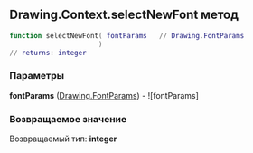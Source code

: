 ## Drawing.Context.selectNewFont метод


```lua
function selectNewFont( fontParams   // Drawing.FontParams
                      )
// returns: integer
```


### Параметры

**fontParams** ([Drawing.FontParams](../../Drawing/FontParams.md)) - ![fontParams]

### Возвращаемое значение

Возвращаемый тип: **integer**

